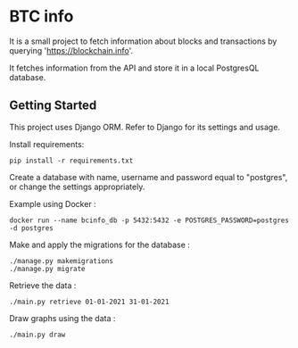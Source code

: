 # BTC info
It is a small project to fetch information about blocks and transactions by querying 'https://blockchain.info'.

It fetches information from the API and store it in a local PostgresQL database.

## Getting Started

This project uses Django ORM.
Refer to Django for its settings and usage.

Install requirements:

    pip install -r requirements.txt

Create a database with name, username and password equal to "postgres", 
or change the settings appropriately.

Example using Docker :
    
    docker run --name bcinfo_db -p 5432:5432 -e POSTGRES_PASSWORD=postgres -d postgres

Make and apply the migrations for the database :

    ./manage.py makemigrations
    ./manage.py migrate


Retrieve the data :

    ./main.py retrieve 01-01-2021 31-01-2021

Draw graphs using the data :

    ./main.py draw
